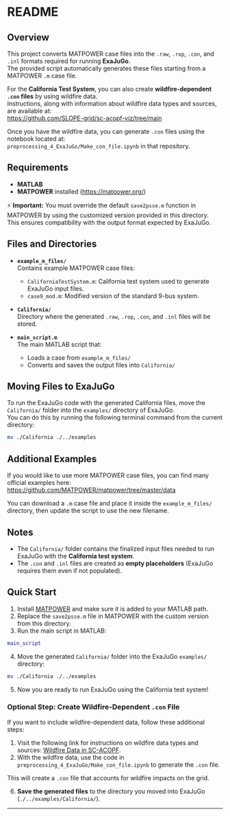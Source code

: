 # README

## Overview
This project converts MATPOWER case files into the `.raw`, `.rop`, `.con`, and `.inl` formats required for running **ExaJuGo**.  
The provided script automatically generates these files starting from a MATPOWER `.m` case file.

For the **California Test System**, you can also create **wildfire-dependent `.con` files** by using wildfire data.  
Instructions, along with information about wildfire data types and sources, are available at:  
https://github.com/SLOPE-grid/sc-acopf-viz/tree/main

Once you have the wildfire data, you can generate `.con` files using the notebook located at:  
`preprocessing_4_ExaJuGo/Make_con_file.ipynb` in that repository.

## Requirements
- **MATLAB** 
- **MATPOWER** installed (https://matpower.org/)

⚡ **Important:** You must override the default `save2psse.m` function in MATPOWER by using the customized version provided in this directory.  
This ensures compatibility with the output format expected by ExaJuGo.

## Files and Directories
- **`example_m_files/`**  
  Contains example MATPOWER case files:
  - `CaliforniaTestSystem.m`: California test system used to generate ExaJuGo input files.
  - `case9_mod.m`: Modified version of the standard 9-bus system.

- **`California/`**  
  Directory where the generated `.raw`, `.rop`, `.con`, and `.inl` files will be stored.

- **`main_script.m`**  
  The main MATLAB script that:
  - Loads a case from `example_m_files/`
  - Converts and saves the output files into `California/`

## Moving Files to ExaJuGo
To run the ExaJuGo code with the generated California files, move the `California/` folder into the `examples/` directory of ExaJuGo.  
You can do this by running the following terminal command from the current directory:

```bash
mv ./California ./../examples
```

## Additional Examples
If you would like to use more MATPOWER case files, you can find many official examples here:  
https://github.com/MATPOWER/matpower/tree/master/data

You can download a `.m` case file and place it inside the `example_m_files/` directory, then update the script to use the new filename.

## Notes
- The `California/` folder contains the finalized input files needed to run ExaJuGo with the **California test system**.
- The `.con` and `.inl` files are created as **empty placeholders** (ExaJuGo requires them even if not populated).

## Quick Start

1. Install [MATPOWER](https://matpower.org/) and make sure it is added to your MATLAB path.
2. Replace the `save2psse.m` file in MATPOWER with the custom version from this directory.
3. Run the main script in MATLAB:

```matlab
main_script
```

4. Move the generated `California/` folder into the ExaJuGo `examples/` directory:

```bash
mv ./California ./../examples
```

5. Now you are ready to run ExaJuGo using the California test system!

### Optional Step: Create Wildfire-Dependent `.con` File

If you want to include wildfire-dependent data, follow these additional steps:

1. Visit the following link for instructions on wildfire data types and sources: [Wildfire Data in SC-ACOPF](https://github.com/SLOPE-grid/sc-acopf-viz/tree/main).
2. With the wildfire data, use the code in `preprocessing_4_ExaJuGo/Make_con_file.ipynb` to generate the `.con` file.
   
This will create a `.con` file that accounts for wildfire impacts on the grid.

6. **Save the generated files** to the directory you moved into ExaJuGo (`./../examples/California/`).

---


